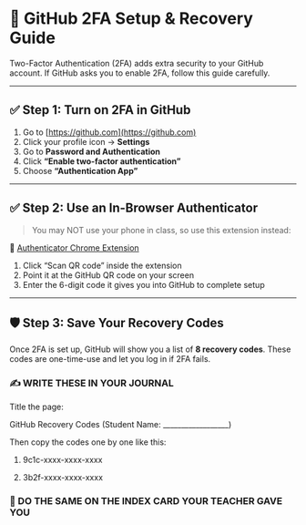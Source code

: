 # 🔐 GitHub 2FA Setup & Recovery Guide

Two-Factor Authentication (2FA) adds extra security to your GitHub account. If GitHub asks you to enable 2FA, follow this guide carefully.

---

## ✅ Step 1: Turn on 2FA in GitHub

1. Go to [https://github.com](https://github.com)
2. Click your profile icon → **Settings**
3. Go to **Password and Authentication**
4. Click **“Enable two-factor authentication”**
5. Choose **“Authentication App”**

---

## ✅ Step 2: Use an In-Browser Authenticator

> You may NOT use your phone in class, so use this extension instead:

🔗 [Authenticator Chrome Extension](https://chrome.google.com/webstore/detail/authenticator/bhghoamapcdpbohphigoooaddinpkbai)

1. Click “Scan QR code” inside the extension
2. Point it at the GitHub QR code on your screen
3. Enter the 6-digit code it gives you into GitHub to complete setup

---

## 🛡️ Step 3: Save Your Recovery Codes

Once 2FA is set up, GitHub will show you a list of **8 recovery codes**. These codes are one-time-use and let you log in if 2FA fails.

### ✍️ WRITE THESE IN YOUR JOURNAL

Title the page:

GitHub Recovery Codes
(Student Name: __________________)


Then copy the codes one by one like this:

1) 9c1c-xxxx-xxxx-xxxx

2) 3b2f-xxxx-xxxx-xxxx

### 📇 DO THE SAME ON THE INDEX CARD YOUR TEACHER GAVE YOU
